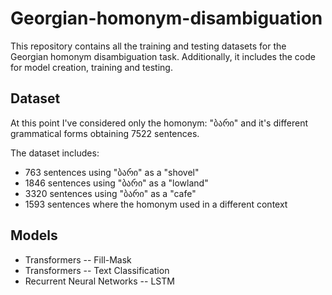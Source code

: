 # Georgian-homonym-disambiguation
This repository contains all the training and testing datasets for the Georgian homonym disambiguation task. Additionally, it includes the code for model creation, training and testing.
## Dataset
At this point I've considered only the homonym: "ბარი" and it's different grammatical forms obtaining 7522 sentences.

The dataset includes:

- 763 sentences using "ბარი" as a "shovel"
- 1846 sentences using "ბარი" as a "lowland"
- 3320 sentences using "ბარი" as a "cafe"
- 1593 sentences where the homonym used in a different context

## Models
- Transformers -- Fill-Mask
- Transformers -- Text Classification
- Recurrent Neural Networks -- LSTM
